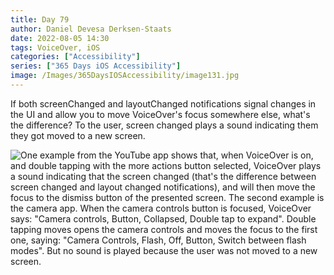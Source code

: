 ```yaml
---
title: Day 79
author: Daniel Devesa Derksen-Staats
date: 2022-08-05 14:30
tags: VoiceOver, iOS
categories: ["Accessibility"]
series: ["365 Days iOS Accessibility"]
image: /Images/365DaysIOSAccessibility/image131.jpg
---
```


If both screenChanged and layoutChanged notifications signal changes in the UI and allow you to move VoiceOver's focus somewhere else, what's the difference? To the user, screen changed plays a sound indicating them they got moved to a new screen.

![One example from the YouTube app shows that, when VoiceOver is on, and double tapping with the more actions button selected, VoiceOver plays a sound indicating that the screen changed (that's the difference between screen changed and layout changed notifications), and will then move the focus to the dismiss button of the presented screen. The second example is the camera app. When the camera controls button is focused, VoiceOver says: "Camera controls, Button, Collapsed, Double tap to expand". Double tapping moves opens the camera controls and moves the focus to the first one, saying: "Camera Controls, Flash, Off, Button, Switch between flash modes". But no sound is played because the user was not moved to a new screen.](/Images/365DaysIOSAccessibility/image131.jpg)